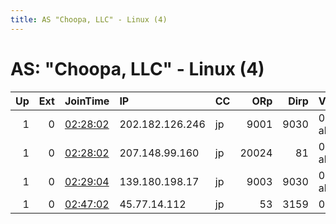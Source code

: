 ```yaml
---
title: AS "Choopa, LLC" - Linux (4)
---
```


# AS: "Choopa, LLC" - Linux (4)

|   Up |   Ext | JoinTime                                                                                            | IP              | CC   |   ORp |   Dirp | Version       | Contact   | Nickname        |   eFamMembers |
|-----:|------:|:----------------------------------------------------------------------------------------------------|:----------------|:-----|------:|-------:|:--------------|:----------|:----------------|--------------:|
|    1 |     0 | [02:28:02](https://metrics.torproject.org/rs.html#details/239C6E199D3746204B2F133C4DBCF303AD9F8AC8) | 202.182.126.246 | jp   |  9001 |   9030 | 0.3.2.3-alpha | None      | ServeBrometer   |             1 |
|    1 |     0 | [02:28:02](https://metrics.torproject.org/rs.html#details/4119871BA153B54EE6E95ACDB36A2270228F966A) | 207.148.99.160  | jp   | 20024 |     81 | 0.3.2.3-alpha | None      | UniverslGlpgos  |             1 |
|    1 |     0 | [02:29:04](https://metrics.torproject.org/rs.html#details/C47480A06D31C72A5B8649F014B9526B329E7AD8) | 139.180.198.17  | jp   |  9003 |   9030 | 0.3.2.3-alpha | None      | SergentHitech   |             1 |
|    1 |     0 | [02:47:02](https://metrics.torproject.org/rs.html#details/C92635CA56E6BB5DB69103C22C4331A1EA8A53F0) | 45.77.14.112    | jp   |    53 |   3159 | 0.3.1.7       | None      | CommitmentTitle |             1 |
